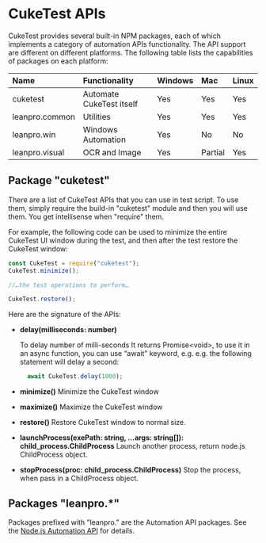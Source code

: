 # CukeTest APIs

CukeTest provides several built-in NPM packages, each of which implements a category of automation APIs functionality. The API support are different on different platforms. The following table lists the capabilities of packages on each platform:

| Name | Functionality | Windows | Mac | Linux |
| :--- | :--- | :--- | :--- | :--- |
| cuketest | Automate CukeTest itself | Yes | Yes | Yes |
| leanpro.common | Utilities | Yes | Yes | Yes |
| leanpro.win | Windows Automation | Yes | No | No |
| leanpro.visual | OCR and Image | Yes | Partial | Yes |

## Package "cuketest"

There are a list of CukeTest APIs that you can use in test script. To use them, simply require the build-in "cuketest" module and then you will use them. You get intellisense when "require" them.

For example, the following code can be used to minimize the entire CukeTest UI window during the test, and then after the test restore the CukeTest window:

```javascript
const CukeTest = require("cuketest");
CukeTest.minimize();

//…the test operations to perform…

CukeTest.restore();
```

Here are the signature of the APIs:

* **delay\(milliseconds: number\)**

  To delay number of milli-seconds It returns Promise&lt;void&gt;, to use it in an async function, you can use “await” keyword, e.g. e.g. the following statement will delay a second:

  ```javascript
    await CukeTest.delay(1000);
  ```

* **minimize\(\)** Minimize the CukeTest window
* **maximize\(\)** Maximize the CukeTest window
* **restore\(\)** Restore CukeTest window to normal size.
* **launchProcess\(exePath: string, ...args: string\[\]\): child\_process.ChildProcess** Launch another process, return node.js ChildProcess object.
* **stopProcess\(proc: child\_process.ChildProcess\)** Stop the process, when pass in a ChildProcess object.

## Packages "leanpro.\*"

Packages prefixed with "leanpro." are the Automation API packages. See the [Node.js Automation API](https://github.com/cuketest/bdd-test-automation-with-cuketest/tree/ebf5a57e99e0b73dfad103a93f3cfd53548a2f0e/node_api/README.md) for details.

